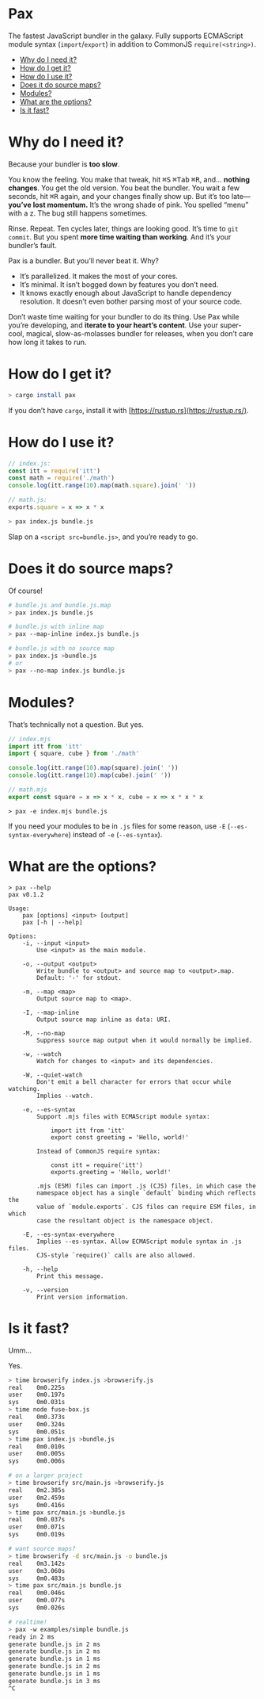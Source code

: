 # Pax

The fastest JavaScript bundler in the galaxy. Fully supports ECMAScript module syntax (`import`/`export`) in addition to CommonJS `require(<string>)`.

- [Why do I need it?](#why-do-i-need-it)
- [How do I get it?](#how-do-i-get-it)
- [How do I use it?](#how-do-i-use-it)
- [Does it do source maps?](#does-it-do-source-maps)
- [Modules?](#modules)
- [What are the options?](#what-are-the-options)
- [Is it fast?](#is-it-fast)

# Why do I need it?

Because your bundler is **too slow**.

You know the feeling. You make that tweak, hit <kbd>⌘S</kbd> <kbd>⌘Tab</kbd> <kbd>⌘R</kbd>, and… **nothing changes**. You get the old version. You beat the bundler. You wait a few seconds, hit <kbd>⌘R</kbd> again, and your changes finally show up. But it’s too late—**you’ve lost momentum.** It’s the wrong shade of pink. You spelled “menu” with a z. The bug still happens sometimes.

Rinse. Repeat. Ten cycles later, things are looking good. It’s time to `git commit`. But you spent **more time waiting than working**. And it’s your bundler’s fault.

Pax is a bundler. But you’ll never beat it. Why?

- It’s parallelized. It makes the most of your cores.
- It’s minimal. It isn’t bogged down by features you don’t need.
- It knows exactly enough about JavaScript to handle dependency resolution. It doesn’t even bother parsing most of your source code.

Don’t waste time waiting for your bundler to do its thing. Use Pax while you’re developing, and **iterate to your heart’s content**. Use your super-cool, magical, slow-as-molasses bundler for releases, when you don’t care how long it takes to run.

# How do I get it?

```sh
> cargo install pax
```

If you don’t have `cargo`, install it with [https://rustup.rs](https://rustup.rs/).

# How do I use it?

```js
// index.js:
const itt = require('itt')
const math = require('./math')
console.log(itt.range(10).map(math.square).join(' '))

// math.js:
exports.square = x => x * x
```

```sh
> pax index.js bundle.js
```

Slap on a `<script src=bundle.js>`, and you’re ready to go.

# Does it do source maps?

Of course!

```sh
# bundle.js and bundle.js.map
> pax index.js bundle.js

# bundle.js with inline map
> pax --map-inline index.js bundle.js

# bundle.js with no source map
> pax index.js >bundle.js
# or
> pax --no-map index.js bundle.js
```

# Modules?

That’s technically not a question. But yes.

```js
// index.mjs
import itt from 'itt'
import { square, cube } from './math'

console.log(itt.range(10).map(square).join(' '))
console.log(itt.range(10).map(cube).join(' '))

// math.mjs
export const square = x => x * x, cube = x => x * x * x
```

```
> pax -e index.mjs bundle.js
```

If you need your modules to be in `.js` files for some reason, use `-E` (`--es-syntax-everywhere`) instead of `-e` (`--es-syntax`).

# What are the options?

```
> pax --help
pax v0.1.2

Usage:
    pax [options] <input> [output]
    pax [-h | --help]

Options:
    -i, --input <input>
        Use <input> as the main module.

    -o, --output <output>
        Write bundle to <output> and source map to <output>.map.
        Default: '-' for stdout.

    -m, --map <map>
        Output source map to <map>.

    -I, --map-inline
        Output source map inline as data: URI.

    -M, --no-map
        Suppress source map output when it would normally be implied.

    -w, --watch
        Watch for changes to <input> and its dependencies.

    -W, --quiet-watch
        Don't emit a bell character for errors that occur while watching.
        Implies --watch.

    -e, --es-syntax
        Support .mjs files with ECMAScript module syntax:

            import itt from 'itt'
            export const greeting = 'Hello, world!'

        Instead of CommonJS require syntax:

            const itt = require('itt')
            exports.greeting = 'Hello, world!'

        .mjs (ESM) files can import .js (CJS) files, in which case the
        namespace object has a single `default` binding which reflects the
        value of `module.exports`. CJS files can require ESM files, in which
        case the resultant object is the namespace object.

    -E, --es-syntax-everywhere
        Implies --es-syntax. Allow ECMAScript module syntax in .js files.
        CJS-style `require()` calls are also allowed.

    -h, --help
        Print this message.

    -v, --version
        Print version information.
```

# Is it fast?

Umm…

Yes.

```sh
> time browserify index.js >browserify.js
real    0m0.225s
user    0m0.197s
sys     0m0.031s
> time node fuse-box.js
real    0m0.373s
user    0m0.324s
sys     0m0.051s
> time pax index.js >bundle.js
real    0m0.010s
user    0m0.005s
sys     0m0.006s

# on a larger project
> time browserify src/main.js >browserify.js
real    0m2.385s
user    0m2.459s
sys     0m0.416s
> time pax src/main.js >bundle.js
real    0m0.037s
user    0m0.071s
sys     0m0.019s

# want source maps?
> time browserify -d src/main.js -o bundle.js
real    0m3.142s
user    0m3.060s
sys     0m0.483s
> time pax src/main.js bundle.js
real    0m0.046s
user    0m0.077s
sys     0m0.026s

# realtime!
> pax -w examples/simple bundle.js
ready in 2 ms
generate bundle.js in 2 ms
generate bundle.js in 2 ms
generate bundle.js in 1 ms
generate bundle.js in 2 ms
generate bundle.js in 1 ms
generate bundle.js in 3 ms
^C
```
